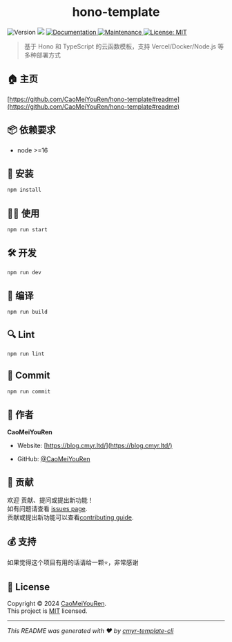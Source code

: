 <h1 align="center">hono-template </h1>
<p>
  <img alt="Version" src="https://img.shields.io/github/package-json/v/CaoMeiYouRen/hono-template.svg" />
  <img src="https://img.shields.io/badge/node-%3E%3D16-blue.svg" />
  <a href="https://github.com/CaoMeiYouRen/hono-template#readme" target="_blank">
    <img alt="Documentation" src="https://img.shields.io/badge/documentation-yes-brightgreen.svg" />
  </a>
  <a href="https://github.com/CaoMeiYouRen/hono-template/graphs/commit-activity" target="_blank">
    <img alt="Maintenance" src="https://img.shields.io/badge/Maintained%3F-yes-green.svg" />
  </a>
  <a href="https://github.com/CaoMeiYouRen/hono-template/blob/master/LICENSE" target="_blank">
    <img alt="License: MIT" src="https://img.shields.io/github/license/CaoMeiYouRen/hono-template?color=yellow" />
  </a>
</p>


> 基于 Hono 和 TypeScript 的云函数模板，支持 Vercel/Docker/Node.js 等多种部署方式

## 🏠 主页

[https://github.com/CaoMeiYouRen/hono-template#readme](https://github.com/CaoMeiYouRen/hono-template#readme)


## 📦 依赖要求


- node >=16

## 🚀 安装

```sh
npm install
```

## 👨‍💻 使用

```sh
npm run start
```

## 🛠️ 开发

```sh
npm run dev
```

## 🔧 编译

```sh
npm run build
```

## 🔍 Lint

```sh
npm run lint
```

## 💾 Commit

```sh
npm run commit
```


## 👤 作者


**CaoMeiYouRen**

* Website: [https://blog.cmyr.ltd/](https://blog.cmyr.ltd/)

* GitHub: [@CaoMeiYouRen](https://github.com/CaoMeiYouRen)


## 🤝 贡献

欢迎 贡献、提问或提出新功能！<br />如有问题请查看 [issues page](https://github.com/CaoMeiYouRen/hono-template/issues). <br/>贡献或提出新功能可以查看[contributing guide](https://github.com/CaoMeiYouRen/hono-template/blob/master/CONTRIBUTING.md).

## 💰 支持

如果觉得这个项目有用的话请给一颗⭐️，非常感谢

## 📝 License

Copyright © 2024 [CaoMeiYouRen](https://github.com/CaoMeiYouRen).<br />
This project is [MIT](https://github.com/CaoMeiYouRen/hono-template/blob/master/LICENSE) licensed.

***
_This README was generated with ❤️ by [cmyr-template-cli](https://github.com/CaoMeiYouRen/cmyr-template-cli)_

